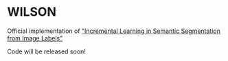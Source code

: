 # WILSON
Official implementation of ["Incremental Learning in Semantic Segmentation from Image Labels"](https://arxiv.org/abs/2112.01882)

Code will be released soon!
